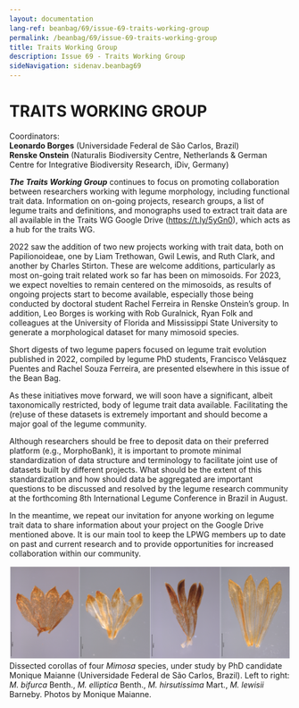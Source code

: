 ```yaml
---
layout: documentation
lang-ref: beanbag/69/issue-69-traits-working-group
permalink: /beanbag/69/issue-69-traits-working-group
title: Traits Working Group
description: Issue 69 - Traits Working Group
sideNavigation: sidenav.beanbag69
---
```


# TRAITS WORKING GROUP

Coordinators:  
**Leonardo Borges** (Universidade Federal de São Carlos, Brazil)  
**Renske Onstein** (Naturalis Biodiversity Centre, Netherlands & German Centre for Integrative Biodiversity Research, iDiv, Germany)  

***The Traits Working Group*** continues to focus on promoting collaboration between researchers working with legume morphology, including functional trait data. Information on on-going projects, research groups, a list of legume traits and definitions, and monographs used to extract trait data are all available in the Traits WG Google Drive (<https://t.ly/5yGn0>), which acts as a hub for the traits WG.

2022 saw the addition of two new projects working with trait data, both on Papilionoideae, one by Liam Trethowan, Gwil Lewis, and Ruth Clark, and another by Charles Stirton. These are welcome additions, particularly as most on-going trait related work so far has been on mimosoids. For 2023, we expect novelties to remain centered on the mimosoids, as results of ongoing projects start to become available, especially those being conducted by doctoral student Rachel Ferreira in Renske Onstein’s group. In addition, Leo Borges is working with Rob Guralnick, Ryan Folk and colleagues at the University of Florida and Mississippi State University to generate a morphological dataset for many mimosoid species.

Short digests of two legume papers focused on legume trait evolution published in 2022, compiled by legume PhD students, Francisco Velásquez Puentes and Rachel Souza Ferreira, are presented elsewhere in this issue of the Bean Bag.

As these initiatives move forward, we will soon have a significant, albeit taxonomically restricted, body of legume trait data available. Facilitating the (re)use of these datasets is extremely important and should become a major goal of the legume community.

Although researchers should be free to deposit data on their preferred platform (e.g., MorphoBank), it is important to promote minimal standardization of data structure and terminology to facilitate joint use of datasets built by different projects. What should be the extent of this standardization and how should data be aggregated are important questions to be discussed and resolved by the legume research community at the forthcoming 8th International Legume Conference in Brazil in August.

In the meantime, we repeat our invitation for anyone working on legume trait data to share information about your project on the Google Drive mentioned above. It is our main tool to keep the LPWG members up to date on past and current research and to provide opportunities for increased collaboration within our community.

![Dissected corollas of four *Mimosa* species, under study by PhD candidate Monique Maianne (Universidade Federal de São Carlos, Brazil). Left to right: *M. bifurca* Benth., *M. elliptica* Benth., *M. hirsutissima* Mart., *M. lewisii* Barneby. Photos by Monique Maianne.](/assets/images/69/traits-corolla.png)
Dissected corollas of four *Mimosa* species, under study by PhD candidate Monique Maianne (Universidade Federal de São Carlos, Brazil). Left to right: *M. bifurca* Benth., *M. elliptica* Benth., *M. hirsutissima* Mart., *M. lewisii* Barneby. Photos by Monique Maianne.
